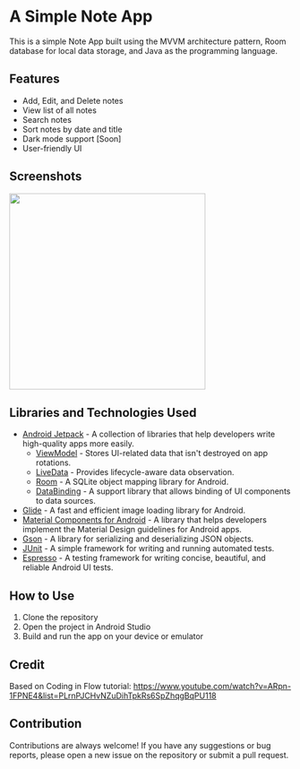# A Simple Note App 

This is a simple Note App built using the MVVM architecture pattern, Room database for local data storage, and Java as the programming language.

## Features

* Add, Edit, and Delete notes
* View list of all notes
* Search notes
* Sort notes by date and title
* Dark mode support [Soon]
* User-friendly UI

## Screenshots

<img src="https://user-images.githubusercontent.com/71185753/177117448-cae010f1-43d5-4926-9999-653339cfc0ab.gif" width= "350">

## Libraries and Technologies Used

* [Android Jetpack](https://developer.android.com/jetpack) - A collection of libraries that help developers write high-quality apps more easily.
   * [ViewModel](https://developer.android.com/topic/libraries/architecture/viewmodel) - Stores UI-related data that isn't destroyed on app rotations.
   * [LiveData](https://developer.android.com/topic/libraries/architecture/livedata) - Provides lifecycle-aware data observation.
   * [Room](https://developer.android.com/topic/libraries/architecture/room) - A SQLite object mapping library for Android.
   * [DataBinding](https://developer.android.com/topic/libraries/data-binding) - A support library that allows binding of UI components to data sources.
* [Glide](https://github.com/bumptech/glide) - A fast and efficient image loading library for Android.
* [Material Components for Android](https://github.com/material-components/material-components-android) - A library that helps developers implement the Material Design guidelines for Android apps.
* [Gson](https://github.com/google/gson) - A library for serializing and deserializing JSON objects.
* [JUnit](https://junit.org/junit4/) - A simple framework for writing and running automated tests.
* [Espresso](https://developer.android.com/training/testing/espresso) - A testing framework for writing concise, beautiful, and reliable Android UI tests.

## How to Use

1. Clone the repository
2. Open the project in Android Studio
3. Build and run the app on your device or emulator

## Credit

Based on Coding in Flow tutorial: https://www.youtube.com/watch?v=ARpn-1FPNE4&list=PLrnPJCHvNZuDihTpkRs6SpZhqgBqPU118

## Contribution

Contributions are always welcome! If you have any suggestions or bug reports, please open a new issue on the repository or submit a pull request.

